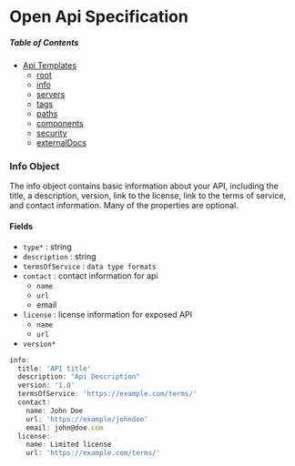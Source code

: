 # Open Api Specification 


##### _Table of Contents_
 - [Api Templates](https://samuelmensah.github.io/apitemplates/)
    - [root](https://samuelmensah.github.io/apitemplates/root)
    - [info](https://samuelmensah.github.io/apitemplates/info)
    - [servers](https://samuelmensah.github.io/apitemplates/servers)
    - [tags](https://samuelmensah.github.io/apitemplates/tags)
    - [paths](https://samuelmensah.github.io/apitemplates/paths/path)
    - [components](https://samuelmensah.github.io/apitemplates/components/components)
    - [security](https://samuelmensah.github.io/apitemplates/security)
    - [externalDocs](https://samuelmensah.github.io/apitemplates/externaldocs)



### Info Object

The info object contains basic information about your API, including the title, a description, version, link to the license, link to the terms of service, and contact information. Many of the properties are optional.

#### Fields

- `type*` : string
- `description` : string
- `termsOfService` : `data type formats`
- `contact` : contact information for api
  -  `name`
  -  `url`
  -  email
- `license` : license information for exposed API
  - `name`
  - `url`
- `version*`  


```javascript
info:
  title: 'API title'
  description: "Api Description"
  version: '1.0'
  termsOfService: 'https://example.com/terms/'
  contact:
    name: John Doe
    url: 'https://example/johndoe'
    email: john@doe.com
  license:
    name: Limited license
    url: 'https://example.com/terms/'

```
